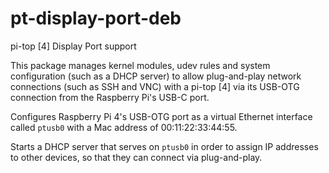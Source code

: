 # pt-display-port-deb

pi-top [4] Display Port support

This package manages kernel modules, udev rules and system configuration (such as a DHCP server) to allow plug-and-play network connections (such as SSH and VNC) with a pi-top [4] via its USB-OTG connection from the Raspberry Pi's USB-C port.

Configures Raspberry Pi 4's USB-OTG port as a virtual Ethernet interface called `ptusb0` with a Mac address of 00:11:22:33:44:55.

Starts a DHCP server that serves on `ptusb0` in order to assign IP addresses to other devices, so that they can connect via plug-and-play.
